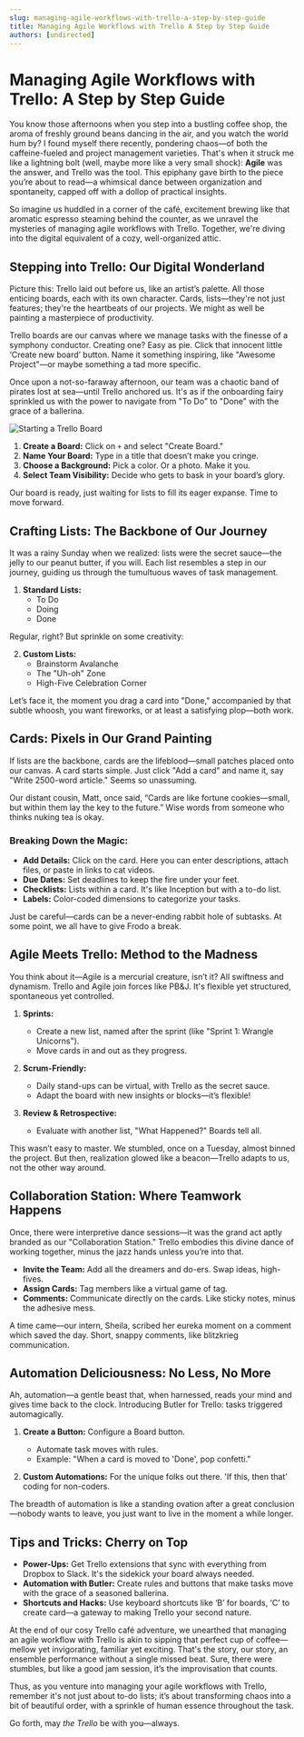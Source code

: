 ```yaml
---
slug: managing-agile-workflows-with-trello-a-step-by-step-guide
title: Managing Agile Workflows with Trello A Step by Step Guide
authors: [undirected]
---
```



# Managing Agile Workflows with Trello: A Step by Step Guide

You know those afternoons when you step into a bustling coffee shop, the aroma of freshly ground beans dancing in the air, and you watch the world hum by? I found myself there recently, pondering chaos—of both the caffeine-fueled and project management varieties. That's when it struck me like a lightning bolt (well, maybe more like a very small shock): **Agile** was the answer, and Trello was the tool. This epiphany gave birth to the piece you’re about to read—a whimsical dance between organization and spontaneity, capped off with a dollop of practical insights.

So imagine us huddled in a corner of the café, excitement brewing like that aromatic espresso steaming behind the counter, as we unravel the mysteries of managing agile workflows with Trello. Together, we're diving into the digital equivalent of a cozy, well-organized attic.

## Stepping into Trello: Our Digital Wonderland

Picture this: Trello laid out before us, like an artist’s palette. All those enticing boards, each with its own character. Cards, lists—they're not just features; they're the heartbeats of our projects. We might as well be painting a masterpiece of productivity.

Trello boards are our canvas where we manage tasks with the finesse of a symphony conductor. Creating one? Easy as pie. Click that innocent little ‘Create new board’ button. Name it something inspiring, like "Awesome Project"—or maybe something a tad more specific.

Once upon a not-so-faraway afternoon, our team was a chaotic band of pirates lost at sea—until Trello anchored us. It's as if the onboarding fairy sprinkled us with the power to navigate from "To Do" to "Done" with the grace of a ballerina.

![Starting a Trello Board](https://trello.com/example-image)

1. **Create a Board:** Click on `+` and select "Create Board." 
2. **Name Your Board:** Type in a title that doesn’t make you cringe.
3. **Choose a Background:** Pick a color. Or a photo. Make it you.
4. **Select Team Visibility:** Decide who gets to bask in your board’s glory.

Our board is ready, just waiting for lists to fill its eager expanse. Time to move forward.

## Crafting Lists: The Backbone of Our Journey

It was a rainy Sunday when we realized: lists were the secret sauce—the jelly to our peanut butter, if you will. Each list resembles a step in our journey, guiding us through the tumultuous waves of task management.

1. **Standard Lists:**
    - To Do
    - Doing
    - Done

Regular, right? But sprinkle on some creativity:

2. **Custom Lists:**
    - Brainstorm Avalanche
    - The "Uh-oh" Zone
    - High-Five Celebration Corner

Let’s face it, the moment you drag a card into "Done," accompanied by that subtle whoosh, you want fireworks, or at least a satisfying plop—both work. 

## Cards: Pixels in Our Grand Painting

If lists are the backbone, cards are the lifeblood—small patches placed onto our canvas. A card starts simple. Just click "Add a card" and name it, say "Write 2500-word article." Seems so unassuming.

Our distant cousin, Matt, once said, “Cards are like fortune cookies—small, but within them lay the key to the future.” Wise words from someone who thinks nuking tea is okay.

### Breaking Down the Magic:

- **Add Details:** Click on the card. Here you can enter descriptions, attach files, or paste in links to cat videos.
- **Due Dates:** Set deadlines to keep the fire under your feet.
- **Checklists:** Lists within a card. It's like Inception but with a to-do list.
- **Labels:** Color-coded dimensions to categorize your tasks. 

Just be careful—cards can be a never-ending rabbit hole of subtasks. At some point, we all have to give Frodo a break.

## Agile Meets Trello: Method to the Madness

You think about it—Agile is a mercurial creature, isn’t it? All swiftness and dynamism. Trello and Agile join forces like PB&J. It's flexible yet structured, spontaneous yet controlled.

1. **Sprints:**
   - Create a new list, named after the sprint (like "Sprint 1: Wrangle Unicorns").
   - Move cards in and out as they progress. 

2. **Scrum-Friendly:**
   - Daily stand-ups can be virtual, with Trello as the secret sauce.
   - Adapt the board with new insights or blocks—it’s flexible!

3. **Review & Retrospective:**
   - Evaluate with another list, "What Happened?" Boards tell all.

This wasn’t easy to master. We stumbled, once on a Tuesday, almost binned the project. But then, realization glowed like a beacon—Trello adapts to us, not the other way around.

## Collaboration Station: Where Teamwork Happens

Once, there were interpretive dance sessions—it was the grand act aptly branded as our "Collaboration Station." Trello embodies this divine dance of working together, minus the jazz hands unless you’re into that.

- **Invite the Team:** Add all the dreamers and do-ers. Swap ideas, high-fives.
- **Assign Cards:** Tag members like a virtual game of tag. 
- **Comments:** Communicate directly on the cards. Like sticky notes, minus the adhesive mess.

A time came—our intern, Sheila, scribed her eureka moment on a comment which saved the day. Short, snappy comments, like blitzkrieg communication.

## Automation Deliciousness: No Less, No More

Ah, automation—a gentle beast that, when harnessed, reads your mind and gives time back to the clock. Introducing Butler for Trello: tasks triggered automagically.

1. **Create a Button:** Configure a Board button. 
   - Automate task moves with rules. 
   - Example: "When a card is moved to 'Done', pop confetti." 

2. **Custom Automations:** For the unique folks out there. 'If this, then that' coding for non-coders. 

The breadth of automation is like a standing ovation after a great conclusion—nobody wants to leave, you just want to live in the moment a while longer.

## Tips and Tricks: Cherry on Top

- **Power-Ups:** Get Trello extensions that sync with everything from Dropbox to Slack. It's the sidekick your board always needed.
- **Automation with Butler:** Create rules and buttons that make tasks move with the grace of a seasoned ballerina.
- **Shortcuts and Hacks:** Use keyboard shortcuts like ‘B’ for boards, ‘C’ to create card—a gateway to making Trello your second nature.

At the end of our cosy Trello café adventure, we unearthed that managing an agile workflow with Trello is akin to sipping that perfect cup of coffee—mellow yet invigorating, familiar yet exciting. That's the story, our story, an ensemble performance without a single missed beat. Sure, there were stumbles, but like a good jam session, it’s the improvisation that counts.

Thus, as you venture into managing your agile workflows with Trello, remember it's not just about to-do lists; it’s about transforming chaos into a bit of beautiful order, with a sprinkle of human essence throughout the task.

Go forth, may *the Trello* be with you—always.
